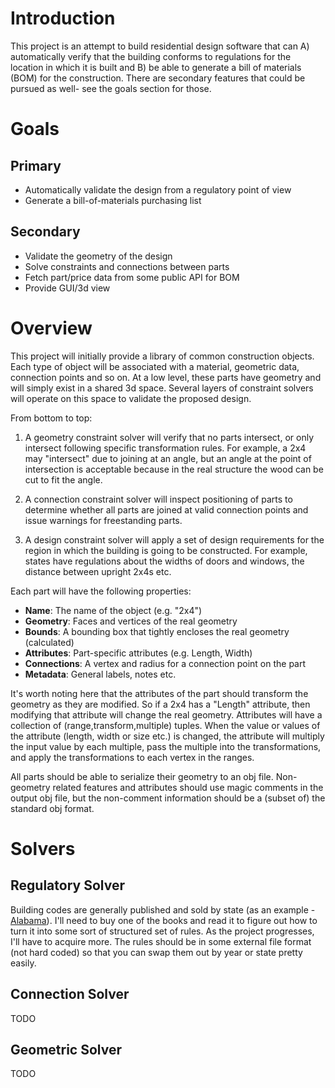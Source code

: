 # Introduction

This project is an attempt to build residential design software that can A) automatically verify that the building conforms to 
regulations for the location in which it is built and B) be able to generate a bill of materials (BOM) for the construction. There 
are secondary features that could be pursued as well- see the goals section for those.

# Goals

## Primary

* Automatically validate the design from a regulatory point of view
* Generate a bill-of-materials purchasing list

## Secondary

* Validate the geometry of the design
* Solve constraints and connections between parts
* Fetch part/price data from some public API for BOM
* Provide GUI/3d view

# Overview

This project will initially provide a library of common construction objects. Each type of object will be associated with 
a material, geometric data, connection points and so on. At a low level, these parts have geometry and will simply exist 
in a shared 3d space. Several layers of constraint solvers will operate on this space to validate the proposed design. 

From bottom to top:

1.  A geometry constraint solver will verify that no parts intersect, or only intersect following specific transformation
    rules. For example, a 2x4 may "intersect" due to joining at an angle, but an angle at the point of intersection is 
    acceptable because in the real structure the wood can be cut to fit the angle.

2.  A connection constraint solver will inspect positioning of parts to determine whether all parts are joined at valid 
    connection points and issue warnings for freestanding parts.

3.  A design constraint solver will apply a set of design requirements for the region in which the building is going 
    to be constructed. For example, states have regulations about the widths of doors and windows, the distance between 
    upright 2x4s etc.

Each part will have the following properties:

* **Name**:        The name of the object (e.g. "2x4")
* **Geometry**:    Faces and vertices of the real geometry
* **Bounds**:      A bounding box that tightly encloses the real geometry (calculated)
* **Attributes**:  Part-specific attributes (e.g. Length, Width)
* **Connections**: A vertex and radius for a connection point on the part 
* **Metadata**:    General labels, notes etc.

It's worth noting here that the attributes of the part should transform the geometry as they are modified. So if a 2x4 has 
a "Length" attribute, then modifying that attribute will change the real geometry. Attributes will have a collection of 
(range,transform,multiple) tuples. When the value or values of the attribute (length, width or size etc.) is changed, the 
attribute will multiply the input value by each multiple, pass the multiple into the transformations, and apply the transformations
to each vertex in the ranges.

All parts should be able to serialize their geometry to an obj file. Non-geometry related features and attributes should use 
magic comments in the output obj file, but the non-comment information should be a (subset of) the standard obj format.

# Solvers

## Regulatory Solver

Building codes are generally published and sold by state (as an example - [Alabama](https://dcm.alabama.gov/bldg_code.aspx#BC)). 
I'll need to buy one of the books and read it to figure out how to turn it into some sort of structured set of rules. As the project 
progresses, I'll have to acquire more. The rules should be in some external file format (not hard coded) so that you can swap them 
out by year or state pretty easily.

## Connection Solver

TODO

## Geometric Solver

TODO
